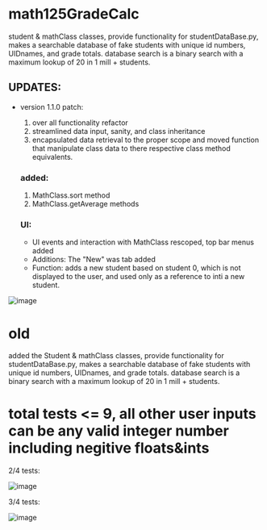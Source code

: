 # math125GradeCalc
student & mathClass classes, provide functionality for studentDataBase.py, makes a searchable database of fake students with unique id numbers, UIDnames, and grade totals. database search is a binary search with a maximum lookup of 20 in 1 mill + students.
  ## UPDATES:
  - version 1.1.0 patch:
    1) over all functionality refactor
    2) streamlined data input, sanity, and class inheritance
    3) encapsulated data retrieval to the proper scope and moved function that manipulate class data to there respective          class method equivalents. 


    ### added:
      1. MathClass.sort method
      2. MathClass.get<gradecategory>Average methods
    ### UI:
      - UI events and interaction with MathClass rescoped, top bar menus added
      - Additions: The "New" was tab added
      - Function: adds a new student based on student 0, which is not displayed to the user, and used only as a reference to inti a new student.
  
![image](https://user-images.githubusercontent.com/66324329/167185086-215fc535-605f-4ded-aeb1-d0d94bace51f.png)
 
# old
added the Student & mathClass classes, provide functionality for studentDataBase.py, makes a searchable database of fake students with unique id numbers, UIDnames, and grade totals. database search is a binary search with a maximum lookup of 20 in 1 mill + students.
  
  # total tests <= 9, all other user inputs can be any valid integer number including negitive floats&ints
  2/4 tests:

  ![image](https://user-images.githubusercontent.com/66324329/165672390-fd16dd9e-8070-4656-bfc5-fa6f964a03fa.png)

  3/4 tests:

  ![image](https://user-images.githubusercontent.com/66324329/165672985-1cfba736-993a-4825-8418-ad8bf2e8a413.png)

